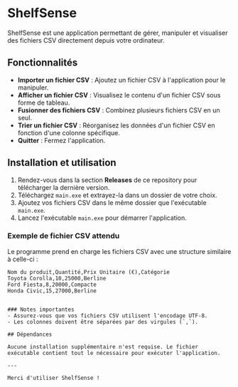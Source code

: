 # ShelfSense

ShelfSense est une application permettant de gérer, manipuler et visualiser des fichiers CSV directement depuis votre ordinateur.

## Fonctionnalités

- **Importer un fichier CSV** : Ajoutez un fichier CSV à l'application pour le manipuler.
- **Afficher un fichier CSV** : Visualisez le contenu d'un fichier CSV sous forme de tableau.
- **Fusionner des fichiers CSV** : Combinez plusieurs fichiers CSV en un seul.
- **Trier un fichier CSV** : Réorganisez les données d'un fichier CSV en fonction d'une colonne spécifique.
- **Quitter** : Fermez l'application.

## Installation et utilisation

1. Rendez-vous dans la section **Releases** de ce repository pour télécharger la dernière version.
2. Téléchargez `main.exe` et extrayez-la dans un dossier de votre choix.
3. Ajoutez vos fichiers CSV dans le même dossier que l'exécutable `main.exe`.
4. Lancez l'exécutable `main.exe` pour démarrer l'application.

### Exemple de fichier CSV attendu

Le programme prend en charge les fichiers CSV avec une structure similaire à celle-ci :

```csv
Nom du produit,Quantité,Prix Unitaire (€),Catégorie
Toyota Corolla,10,25000,Berline
Ford Fiesta,8,20000,Compacte
Honda Civic,15,27000,Berline


### Notes importantes
- Assurez-vous que vos fichiers CSV utilisent l'encodage UTF-8.
- Les colonnes doivent être séparées par des virgules (`,`).

## Dépendances

Aucune installation supplémentaire n'est requise. Le fichier exécutable contient tout le nécessaire pour exécuter l'application.

---

Merci d'utiliser ShelfSense !

